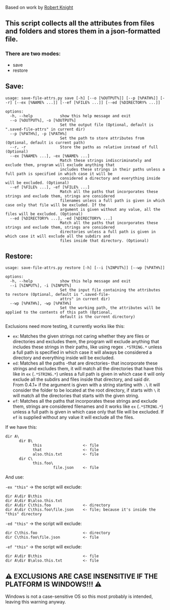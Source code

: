 Based on work by [Robert Knight][1]

## This script collects all the attributes from files and folders and stores them in a json-formatted file.

###                 There are two modes:
- save
- restore


## Save: 

```
usage: save-file-attrs.py save [-h] [--o [%OUTPUT%]] [--p [%PATH%]] [--r] [--ex [%NAME% ...]] [--ef [%FILE% ...]] [--ed [%DIRECTORY% ...]]

options:
  -h, --help            show this help message and exit
  --o [%OUTPUT%], -o [%OUTPUT%]
                        Set the output file (Optional, default is ".saved-file-attrs" in current dir)
  --p [%PATH%], -p [%PATH%]
                        Set the path to store attributes from (Optional, default is current path)
  --r, -r               Store the paths as relative instead of full (Optional)
  --ex [%NAME% ...], -ex [%NAME% ...]
                        Match these strings indiscriminately and exclude them, program will exclude anything that
                        includes these strings in their paths unless a full path is specified in which case it will be
                        considered a directory and everything inside will be excluded. (Optional)
  --ef [%FILE% ...], -ef [%FILE% ...]
                        Match all the paths that incorporates these strings and exclude them, strings are considered
                        filenames unless a full path is given in which case only that file will be excluded. If the
                        argument is given without any value, all the files will be excluded. (Optional)
  --ed [%DIRECTORY% ...], -ed [%DIRECTORY% ...]
                        Match all the paths that incorporates these strings and exclude them, strings are considered
                        directories unless a full path is given in which case it will exclude all the subdirs and
                        files inside that directory. (Optional)
```

## Restore:

```
usage: save-file-attrs.py restore [-h] [--i [%INPUT%]] [--wp [%PATH%]]

options:
  -h, --help            show this help message and exit
  --i [%INPUT%], -i [%INPUT%]
                        Set the input file containing the attributes to restore (Optional, default is ".saved-file-
                        attrs" in current dir)
  --wp [%PATH%], -wp [%PATH%]
                        Set the working path, the attributes will be applied to the contents of this path (Optional,
                        default is the current directory)
```

Exclusions need more testing, it currently works like this:

- `ex`: Matches the given strings not caring whether they are files or directories and excludes them, the program will exclude anything that includes these strings in their paths, like using regex `.*STRING.*` unless a full path is specified in which case it will always be considered a directory and everything inside will be excluded.
- `ed`: Matches all the paths -that are directories- that incorporate these strings and excludes them, it will match all the directories that have this like in `ex` (`.*STRING.*`) unless a full path is given in which case it will only exclude all the subdirs and files inside that directory, and said dir.  
From 0.4.1+ if the argument is given with a string starting with `.\` it will consider the folder to be located at the root directory, if starts with `\` it will match all the directories that starts with the given string.
- `ef`: Matches all the paths that incorporates these strings and exclude them, strings are considered filenames and it works like `ex` (`.*STRING.*`) unless a full path is given in which case only that file will be excluded. If `ef` is supplied without any value it will exclude all the files.


If we have this:

```
dir A\
      dir B\
            this                  <- file
            that                  <- file
            also.this.txt         <- file
      dir C\
            this.foo\
                     file.json    <- file
```

And use:

`-ex "this"` -> the script will exclude:
```
dir A\dir B\this
dir A\dir B\also.this.txt
dir A\dir C\this.foo              <- directory
dir A\dir C\this.foo\file.json    <- file; because it's inside the "this" directory
```

`-ed "this"` -> the script will exclude:
```
dir C\this.foo                    <- directory
dir C\this.foo\file.json          <- file
```

`-ef "this"` -> the script will exclude:

```
dir A\dir B\this                  <- file
dir A\dir B\also.this.txt         <- file
```
   
   
##
## :warning: EXCLUSIONS ARE CASE INSENSITIVE IF THE PLATFORM IS WINDOWS!!! :warning:  
Windows is not a case-sensitive OS so this most probably is intended, leaving this warning anyway.



  [1]: https://github.com/robertknight/mandrawer
